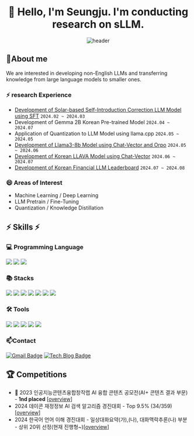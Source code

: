 <div align="center">

# 👋 Hello, I'm Seungju. I'm conducting research on sLLM. 
![header](https://capsule-render.vercel.app/api?type=wave&height=300&color=ADFF2F&text=NUMCHCOMCH&reversal=false&fontAlignY=48&descAlign=47&descAlignY=63&fontAlign=52)
</div>

## 🔭About me
We are interested in developing non-English LLMs and transferring knowledge from large language models to smaller ones.

### ⚡ research Experience
- [Development of Solar-based Self-Introduction Correction LLM Model using SFT](https://huggingface.co/cpm-ai/Ocelot-Ko-self-instruction-10.8B-v1.0) ```2024.02 ~ 2024.03```
- Development of Gemma 2B Korean Pre-trained Model ```2024.04 ~ 2024.07```
- Application of Quantization to LLM Model using llama.cpp ```2024.05 ~ 2024.05```
- [Development of Llama3-8b Model using Chat-Vector and Orpo](https://huggingface.co/cpm-ai/Llama3-Ocelot-8B-instruct-v01) ```2024.05 ~ 2024.06```
- [Development of Korean LLAVA Model using Chat-Vector](https://huggingface.co/nebchi/Llama3-Chat_Vector-kor_llava) ```2024.06 ~ 2024.07```
- [Development of Korean Financial LLM Leaderboard](https://github.com/NUMCHCOMCH/Kor_Finance-leaderboard) ```2024.07 ~ 2024.08```

### 😄 Areas of Interest
- Machine Learning / Deep Learning
- LLM Pretrain / Fine-Tuning
- Quantization / Knowledge Distillation

<div>

## ⚡ Skills ⚡

  ### 💻 Programming Language
  <img src="https://img.shields.io/badge/python-3776AB?style=flat-square&logo=python&logoColor=white">
  <img src="https://img.shields.io/badge/R-276DC3?style=flat-square&logo=R&logoColor=white">
  <img src="https://img.shields.io/badge/mysql-4479A1?style=flat-square&logo=mysql&logoColor=white"> <br/> 
 
  ### 📚 Stacks
  <img src="https://img.shields.io/badge/Pandas-150458?style=flat-square&logo=Pandas&logoColor=white">
  <img src="https://img.shields.io/badge/Numpy-150458?style=flat-square&logo=Numpy&logoColor=white">
  <img src="https://img.shields.io/badge/scikit-learn-F7931E?style=flat&logo=scikit-learn&logoColor=white"/>
  <img src="https://img.shields.io/badge/TensorFlow-FF6F00?style=flat&logo=TensorFlow&logoColor=white"/> 
  <img src="https://img.shields.io/badge/PyTorch-EE4C2C?style=flat-square&logo=PyTorch&logoColor=white">
  <img src="https://img.shields.io/badge/Matplotlib-00ffff?style=flat-square&logo=Matplotlib&logoColor=black">
  <img src="https://img.shields.io/badge/Keras-D00000?style=flat-square&logo=Keras&logoColor=white"> <br/> 
  
  ### 🛠 Tools
  <img src="https://img.shields.io/badge/Visual Studio Code-007ACC?style=flat&logo=Visual Studio Code&logoColor=white"/>
  <img src="https://img.shields.io/badge/Google Colab-F9AB00?style=flat&logo=Google Colab&logoColor=white"/>
  <img src="https://img.shields.io/badge/Jupyter-F37626?style=flat&logo=Jupyter&logoColor=white"/>  
  <img src="https://img.shields.io/badge/Anaconda-44A833?style=flat&logo=Anaconda&logoColor=white"/> 
  <img src="https://img.shields.io/badge/Tableau-E97627?style=flat-square&logo=Tableau&logoColor=white"/>


 </div>
 
### 📫Contact
[![Gmail Badge](https://img.shields.io/badge/-Gmail-c14438?style=flat-square&logo=Gmail&logoColor=white&link=mailto:anstmdwn34@gmail.com)](mailto:anstmdwn34@gmail.com) 
[![Tech Blog Badge](http://img.shields.io/badge/-Tech%20blog-black?style=flat-square&logo=github&link=https://velog.io/@anstmdwn34/posts)](https://velog.io/@anstmdwn34/posts)

## 🏆 Competitions
- 🏅 2023 인공지능콘텐츠융합창작랩 AI 융합 콘텐츠 공모전(AI+ 콘텐츠 결과 부문) - **1nd placed** [[overview](https://www.gicon.or.kr/board.es?mid=a10201000000&bid=0001&act=view&list_no=29919)]
- 2024 데이콘 재정정보 AI 검색 알고리즘 경진대회 - Top 9.5% (34/359) [[overview](https://dacon.io/competitions/official/236295/leaderboard)]
- 2024 한국어 언어 이해 경진대회 - 일상대화요약(가),(나), 대화맥락추론(나) 부분 - 상위 20위 선정(현재 진행형~)[[overview](https://kli.korean.go.kr/benchmark/taskBoardsOrdtm/boardsOrdtm/noticeView.do?page=0&recordId=134&boardOrdtmId=&base.condition=boardOrdtm.title&base.keyword=&size=10)]
